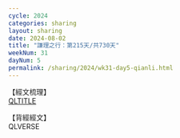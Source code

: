```yaml
---
cycle: 2024
categories: sharing
layout: sharing
date: 2024-08-02
title: "謙理之行：第215天/共730天"
weekNum: 31
dayNum: 5
permalink: /sharing/2024/wk31-day5-qianli.html
---
```

【經文梳理】  
[QLTITLE](QLLINK)

【背經經文】  
QLVERSE
